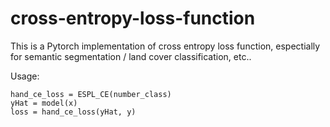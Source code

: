 # cross-entropy-loss-function

This is a Pytorch implementation of cross entropy loss function, espectially for semantic segmentation / land cover classification, etc..

Usage:
```
hand_ce_loss = ESPL_CE(number_class)
yHat = model(x)
loss = hand_ce_loss(yHat, y)
```
